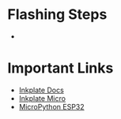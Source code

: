 
# Flashing Steps

-

# Important Links
- [Inkplate Docs](https://inkplate.readthedocs.io/en/latest/index.html)
- [Inkplate Micro](https://github.com/e-radionicacom/Inkplate-micropython)
- [MicroPython ESP32](http://docs.micropython.org/en/latest/esp32/quickref.html)
